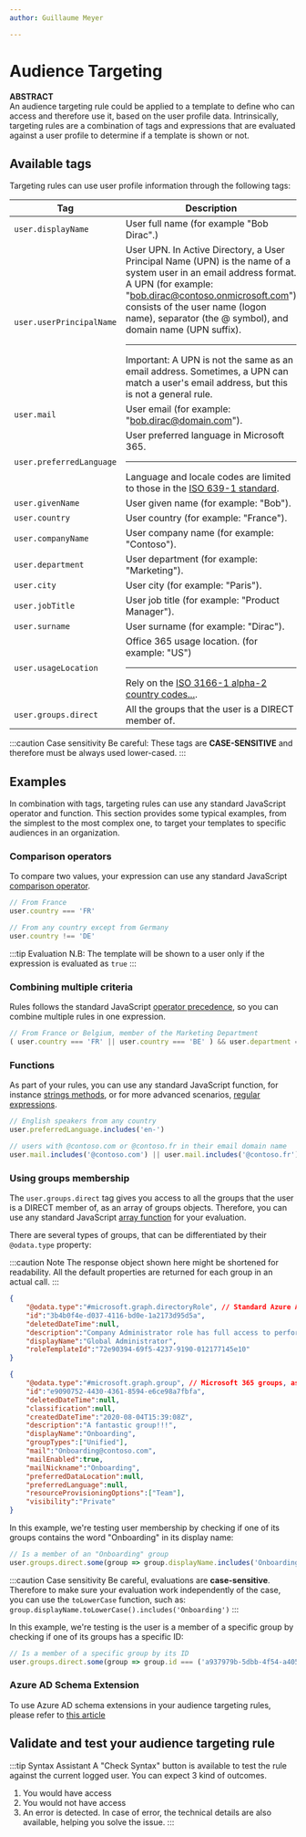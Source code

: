 ```yaml
---
author: Guillaume Meyer

---
```

# Audience Targeting

**ABSTRACT**  
An audience targeting rule could be applied to a template to define who can access and therefore use it, based on the user profile data. Intrinsically, targeting rules are a combination of tags and expressions that are evaluated against a user profile to determine if a template is shown or not.

## Available tags
Targeting rules can use user profile information through the following tags:

| Tag | Description |
|-----|-------------|
| `user.displayName` | User full name (for example "Bob Dirac".) |
| `user.userPrincipalName` | User UPN. In Active Directory, a User Principal Name (UPN) is the name of a system user in an email address format. A UPN (for example: "bob.dirac@contoso.onmicrosoft.com") consists of the user name (logon name), separator (the @ symbol), and domain name (UPN suffix). <hr />Important: A UPN is not the same as an email address. Sometimes, a UPN can match a user's email address, but this is not a general rule. | 
| `user.mail` | User email (for example: "bob.dirac@domain.com"). |
| `user.preferredLanguage` | User preferred language in Microsoft 365. <hr />Language and locale codes are limited to those in the [ISO 639-1 standard](https://en.wikipedia.org/wiki/ISO_639-1). |
| `user.givenName` | User given name (for example: "Bob"). |
| `user.country` | User country (for example: "France"). |
| `user.companyName` | User company name (for example: "Contoso"). |
| `user.department` | User department (for example: "Marketing"). |
| `user.city` | User city (for example: "Paris"). |
| `user.jobTitle` | User job title (for example: "Product Manager"). |
| `user.surname` | User surname (for example: "Dirac"). |
| `user.usageLocation` | Office 365 usage location. (for example: "US") <hr />Rely on the [ISO 3166-1 alpha-2 country codes...](https://en.wikipedia.org/wiki/ISO_3166-1_alpha-2). |
| `user.groups.direct` | All the groups that the user is a DIRECT member of. |

:::caution Case sensitivity
Be careful: These tags are **CASE-SENSITIVE** and therefore must be always used lower-cased. 
:::

## Examples
In combination with tags, targeting rules can use any standard JavaScript operator and function. This section provides some typical examples, from the simplest to the most complex one, to target your templates to specific audiences in an organization.

### Comparison operators
To compare two values, your expression can use any standard JavaScript [comparison operator](https://developer.mozilla.org/en-US/docs/Web/JavaScript/Guide/Expressions_and_Operators#comparison_operators).

```javascript
// From France
user.country === 'FR'
```
```javascript
// From any country except from Germany
user.country !== 'DE'
```

:::tip Evaluation
N.B: The template will be shown to a user only if the expression is evaluated as `true`
:::

### Combining multiple criteria
Rules follows the standard JavaScript [operator precedence](https://developer.mozilla.org/en-US/docs/Web/JavaScript/Reference/Operators/Operator_Precedence), so you can combine multiple rules in one expression.

```javascript
// From France or Belgium, member of the Marketing Department
( user.country === 'FR' || user.country === 'BE' ) && user.department === 'Marketing' 
```

### Functions
As part of your rules, you can use any standard JavaScript function, for instance [strings methods](https://developer.mozilla.org/en-US/docs/Web/JavaScript/Reference/Global_Objects/String#instance_methods), or for more advanced scenarios, [regular expressions](https://developer.mozilla.org/en-US/docs/Web/JavaScript/Guide/Regular_Expressions).

```javascript
// English speakers from any country
user.preferredLanguage.includes('en-')
```

```javascript
// users with @contoso.com or @contoso.fr in their email domain name
user.mail.includes('@contoso.com') || user.mail.includes('@contoso.fr')
```

### Using groups membership
The `user.groups.direct` tag gives you access to all the groups that the user is a DIRECT member of, as an array of groups objects. Therefore, you can use any standard JavaScript [array function](https://developer.mozilla.org/en-US/docs/Web/JavaScript/Reference/Global_Objects/Array#instance_methods) for your evaluation.

There are several types of groups, that can be differentiated by their `@odata.type` property:

:::caution Note
The response object shown here might be shortened for readability. All the default properties are returned for each group in an actual call.
:::

```json
{
    "@odata.type":"#microsoft.graph.directoryRole", // Standard Azure AD groups, such as the admin roles from your Microsoft 365 environment
    "id":"3b4b0f4e-d037-4116-bd0e-1a2173d95d5a",
    "deletedDateTime":null,
    "description":"Company Administrator role has full access to perform any operation in the company scope.",
    "displayName":"Global Administrator",
    "roleTemplateId":"72e90394-69f5-4237-9190-012177145e10"
}
```

```json
{
    "@odata.type":"#microsoft.graph.group", // Microsoft 365 groups, associated with a team or a SharePoint site.
    "id":"e9090752-4430-4361-8594-e6ce98a7fbfa",
    "deletedDateTime":null,
    "classification":null,
    "createdDateTime":"2020-08-04T15:39:08Z",
    "description":"A fantastic group!!!",
    "displayName":"Onboarding",
    "groupTypes":["Unified"],
    "mail":"Onboarding@contoso.com",
    "mailEnabled":true,
    "mailNickname":"Onboarding",
    "preferredDataLocation":null,
    "preferredLanguage":null,
    "resourceProvisioningOptions":["Team"],
    "visibility":"Private"
}
```

In this example, we're testing user membership by checking if one of its groups contains the word "Onboarding" in its display name:

```js
// Is a member of an "Onboarding" group
user.groups.direct.some(group => group.displayName.includes('Onboarding'))
```

:::caution Case sensitivity
Be careful, evaluations are **case-sensitive**. Therefore to make sure your evaluation work independently of the case, you can use the `toLowerCase` function, such as: `group.displayName.toLowerCase().includes('Onboarding')`
:::

In this example, we're testing is the user is a member of a specific group by checking if one of its groups has a specific ID:

```js
// Is a member of a specific group by its ID
user.groups.direct.some(group => group.id === ('a937979b-5dbb-4f54-a405-936046244b0b'))
```

### Azure AD Schema Extension
To use Azure AD schema extensions in your audience targeting rules, please refer to [this article](/catalog-manager-guide/governance-policies/use-ad-schema-extensions)

## Validate and test your audience targeting rule

:::tip Syntax Assistant
A "Check Syntax" button is available to test the rule against the current logged user. You can expect 3 kind of outcomes.
1. You would have access
2. You would not have access
3. An error is detected. In case of error, the technical details are also available, helping you solve the issue.
:::